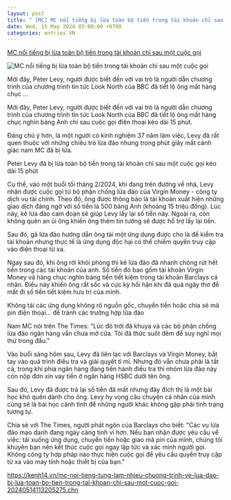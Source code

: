 ```yaml
---
layout: post
title: " [MC] MC nổi tiếng bị lừa toàn bộ tiền trong tài khoản chỉ sau một cuộc gọi"
date: Wed, 15 May 2024 03:00:00 +0700
categories: entries VN
---
```

[MC nổi tiếng bị lừa toàn bộ tiền trong tài khoản chỉ sau một cuộc gọi](https://kenh14.vn/mc-noi-tieng-tung-lam-nhieu-chuong-trinh-ve-lua-dao-bi-lua-toan-bo-tien-trong-tai-khoan-chi-sau-mot-cuoc-goi-20240514113205275.chn)

![MC nổi tiếng bị lừa toàn bộ tiền trong tài khoản chỉ sau một cuộc gọi](https://kenh14cdn.com/zoom/600_315/203336854389633024/2024/5/14/photo1715714064345-17157140645681825244843.jpg)

Mới đây, Peter Levy, người được biết đến với vai trò là người dẫn chương trình của chương trình tin tức Look North của BBC đã tiết lộ ông mất hàng chục ...

Mới đây, Peter Levy, người được biết đến với vai trò là người dẫn chương trình của chương trình tin tức Look North của BBC đã tiết lộ ông mất hàng chục nghìn bảng Anh chỉ sau cuộc gọi điện thoại kéo dài 15 phút.



Đáng chú ý hơn, là một người có kinh nghiệm 37 năm làm việc, Levy đã rất quen thuộc với những chiêu trò lừa đảo nhưng trong phút giây mất cảnh giác nam MC đã bị lừa.

Peter Levy đã bị lừa toàn bộ tiền trong tài khoản chỉ sau một cuộc gọi kéo dài 15 phút

Cụ thể, vào một buổi tối tháng 2/2024, khi đang trên đường về nhà, Levy nhận được cuộc gọi từ bộ phận chống lừa đảo của Virgin Money - công ty dịch vụ tài chính. Theo đó, ông được thông báo là tài khoản xuất hiện những giao dịch đáng ngờ với số tiền là 500 bảng Anh (khoảng 15 triệu đồng). Lúc này, kẻ lừa đảo cam đoạn sẽ giúp Levy lấy lại số tiền này. Ngoài ra, còn không quên an ủi ông khiến ông thêm tin tưởng sẽ được hỗ trợ lấy lại tiền.

Sau đó, gã lừa đảo hướng dẫn ông tải một ứng dụng được cho là để kiểm tra tài khoản nhưng thực tế là ứng dụng độc hại có thể chiếm quyền truy cập vào điện thoại từ xa.

Ngay sau đó, khi ông rời khỏi phòng thì kẻ lừa đảo đã nhanh chóng rút hết tiền trong các tài khoản của anh. Số tiền đó bao gồm tài khoản Virgin Money và hàng chục nghìn bảng tiền tiết kiệm trong tài khoản Barclays cá nhân. Điều này khiến ông rất sốc và cực kỳ hối hận khi đã quá ngây thơ để mất đi số tiền tiết kiệm hưu trí của mình.

Không tải các ứng dụng không rõ nguồn gốc, chuyển tiền hoặc chia sẻ mã pin điện thoại... để tránh các trường hợp lừa đảo

Nam MC nói trên The Times: "Lúc đó trời đã khuya và các bộ phận chống lừa đảo ngân hàng vẫn chưa mở cửa. Tôi đã thức suốt đêm để suy nghĩ mọi thứ trong đầu."

Vào buổi sáng hôm sau, Levy đã liên lạc với Barclays và Virgin Money, bắt tay vào quá trình điều tra và giải quyết tỉ mỉ. Nhưng đó vẫn chưa phải là tất cả, trong khi phía ngân hàng đang tiến hành điều tra thì nhóm lừa đảo này còn nộp đơn xin vay tiền ở ngân hàng HSBC dưới tên ông.

Sau đó, Levy đã được trả lại số tiền đã mất nhưng đây đích thị là một bài học khó quên dành cho ông. Levy hy vọng câu chuyện cá nhân của mình cũng sẽ là bài học cảnh tỉnh để những người khác không gặp phải tình trạng tương tự.

Chia sẻ với The Times, người phát ngôn của Barclays cho biết: "Các vụ lừa đảo mạo danh đang ngày càng tinh vi hơn. Nếu bạn nhận được yêu cầu về việc: tải xuống ứng dụng, chuyển tiền hoặc giao mã pin của mình, chúng tôi khuyên bạn nên kết thúc cuộc gọi ngay lập tức và xác minh người gọi. Không công ty hợp pháp nào thực hiện cuộc gọi để yêu cầu quyền truy cập từ xa vào máy tính hoặc thiết bị của bạn."

https://kenh14.vn/mc-noi-tieng-tung-lam-nhieu-chuong-trinh-ve-lua-dao-bi-lua-toan-bo-tien-trong-tai-khoan-chi-sau-mot-cuoc-goi-20240514113205275.chn


